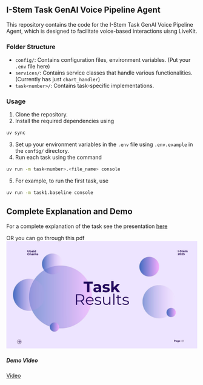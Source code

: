 ## I-Stem Task GenAI Voice Pipeline Agent

This repository contains the code for the I-Stem Task GenAI Voice Pipeline Agent, which is designed to facilitate voice-based interactions uisng LiveKit.

### Folder Structure

- `config/`: Contains configuration files, environment variables. (Put your `.env` file here)
- `services/`: Contains service classes that handle various functionalities. (Currently has just `chart_handler`)
- `task<number>/`: Contains task-specific implementations.


### Usage
1. Clone the repository.
2. Install the required dependencies using 
```bash
uv sync
```
3. Set up your environment variables in the `.env` file using `.env.example` in the `config/` directory.
4. Run each task using the command 
```bash
uv run -m task<number>.<file_name> console
```
5. For example, to run the first task, use 
```bash
uv run -m task1.baseline console
```

## Complete Explanation and Demo

For a complete explanation of the task see the presentation [here](https://www.canva.com/design/DAGukVDdZqw/YY_gFNCEjTEAVpnIBXPbAw/edit?utm_content=DAGukVDdZqw&utm_campaign=designshare&utm_medium=link2&utm_source=sharebutton)

OR you can go through this pdf
[<img src="./static/Task I-Stem.jpg">](./static/Task%20I-Stem.pdf)

##### Demo Video
[Video](./static/Screen%20Recording%202025-07-30%20at%2012.45.10%C2%A0PM.mov)
